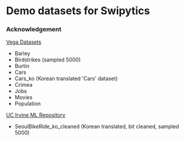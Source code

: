 # Demo datasets for Swipytics

### Acknowledgement

[Vega Datasets](https://vega.github.io/vega-datasets/)

- Barley
- Birdstrikes (sampled 5000)
- Burtin
- Cars
- Cars_ko (Korean translated 'Cars' dataset)
- Crimea
- Jobs
- Movies
- Population

[UC Irvine ML Repository](https://archive.ics.uci.edu/datasets)

- SeoulBikeRide_ko_cleaned (Korean translated, bit cleaned, sampled 5000)
